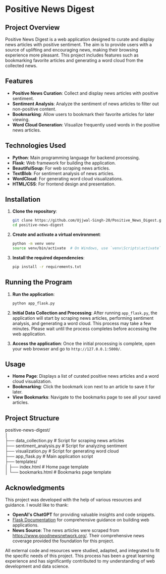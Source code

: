 # Positive News Digest

## Project Overview

Positive News Digest is a web application designed to curate and display news articles with positive sentiment. The aim is to provide users with a source of uplifting and encouraging news, making their browsing experience more pleasant. This project includes features such as bookmarking favorite articles and generating a word cloud from the collected news.

## Features

- **Positive News Curation**: Collect and display news articles with positive sentiment.
- **Sentiment Analysis**: Analyze the sentiment of news articles to filter out non-positive content.
- **Bookmarking**: Allow users to bookmark their favorite articles for later viewing.
- **Word Cloud Generation**: Visualize frequently used words in the positive news articles.

## Technologies Used

- **Python**: Main programming language for backend processing.
- **Flask**: Web framework for building the application.
- **BeautifulSoup**: For web scraping news articles.
- **TextBlob**: For sentiment analysis of news articles.
- **WordCloud**: For generating word cloud visualizations.
- **HTML/CSS**: For frontend design and presentation.

## Installation

1. **Clone the repository**:
    ```sh
    git clone https://github.com/Ujjwal-Singh-20/Positive_News_Digest.git
    cd positive-news-digest
    ```

2. **Create and activate a virtual environment**:
    ```sh
    python -m venv venv
    source venv/bin/activate  # On Windows, use `venv\Scripts\activate`
    ```

3. **Install the required dependencies**:
    ```sh
    pip install -r requirements.txt
    ```
    
## Running the Program

1. **Run the application**:
    ```sh
    python app_flask.py
    ```

2. **Initial Data Collection and Processing**:
    After running `app_flask.py`, the application will start by scraping news articles, performing sentiment analysis, and generating a word cloud. This process may take a few minutes. Please wait until the process completes before accessing the web application.

3. **Access the application**:
    Once the initial processing is complete, open your web browser and go to `http://127.0.0.1:5000/`.

## Usage

- **Home Page**: Displays a list of curated positive news articles and a word cloud visualization.
- **Bookmarking**: Click the bookmark icon next to an article to save it for later.
- **View Bookmarks**: Navigate to the bookmarks page to see all your saved articles.

## Project Structure

positive-news-digest/ <br/>
│ <br/>
├── data_collection.py # Script for scraping news articles <br/>
├── sentiment_analysis.py # Script for analyzing sentiment <br/>
├── visualization.py # Script for generating word cloud <br/>
├── app_flask.py # Main application script <br/>
├── templates/ <br/>
│ ├── index.html # Home page template  <br/>
│ └── bookmarks.html # Bookmarks page template <br/>


## Acknowledgments

This project was developed with the help of various resources and guidance. I would like to thank:

- **OpenAI's ChatGPT** for providing valuable insights and code snippets.
- [Flask Documentation](https://flask.palletsprojects.com/en/2.0.x/) for comprehensive guidance on building web applications.
-  **News Source**: The news articles were scraped from https://www.goodnewsnetwork.org/. Their comprehensive news coverage provided the foundation for this project.


All external code and resources were studied, adapted, and integrated to fit the specific needs of this project. This process has been a great learning experience and has significantly contributed to my understanding of web development and data science.



